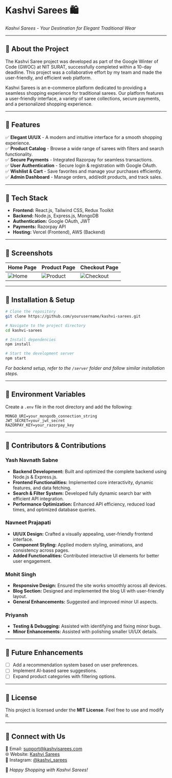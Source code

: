 # Kashvi Sarees 🛍️
 
*Kashvi Sarees - Your Destination for Elegant Traditional Wear*

---

## 🌟 About the Project
The Kashvi Saree project was developed as part of the Google Winter of Code (GWOC) at NIT SURAT, successfully completed within a 10-day deadline. This project was a collaborative effort by my team and made the user-friendly, and efficient web platform.

Kashvi Sarees is an e-commerce platform dedicated to providing a seamless shopping experience for traditional sarees. Our platform features a user-friendly interface, a variety of saree collections, secure payments, and a personalized shopping experience.

---

## 🎯 Features
✅ **Elegant UI/UX** - A modern and intuitive interface for a smooth shopping experience.  
✅ **Product Catalog** - Browse a wide range of sarees with filters and search functionality.  
✅ **Secure Payments** - Integrated Razorpay for seamless transactions.  
✅ **User Authentication** - Secure login & registration with Google OAuth.  
✅ **Wishlist & Cart** - Save favorites and manage your purchases efficiently.  
✅ **Admin Dashboard** - Manage orders, add/edit products, and track sales.  

---

## 🚀 Tech Stack
- **Frontend:** React.js, Tailwind CSS, Redux Toolkit
- **Backend:** Node.js, Express.js, MongoDB
- **Authentication:** Google OAuth, JWT
- **Payments:** Razorpay API
- **Hosting:** Vercel (Frontend), AWS (Backend)

---

## 📸 Screenshots

| Home Page | Product Page | Checkout Page |
|-----------|-------------|--------------|
| ![Home](https://via.placeholder.com/300x200.png?text=Home) | ![Product](https://via.placeholder.com/300x200.png?text=Product) | ![Checkout](https://via.placeholder.com/300x200.png?text=Checkout) |

---

## 🔧 Installation & Setup
```bash
# Clone the repository
git clone https://github.com/yourusername/kashvi-sarees.git

# Navigate to the project directory
cd kashvi-sarees

# Install dependencies
npm install

# Start the development server
npm start
```

_For backend setup, refer to the `/server` folder and follow similar installation steps._

---

## 📌 Environment Variables
Create a `.env` file in the root directory and add the following:
```env
MONGO_URI=your_mongodb_connection_string
JWT_SECRET=your_jwt_secret
RAZORPAY_KEY=your_razorpay_key
```

---

## 👥 Contributors & Contributions

### Yash Navnath Sabne
- **Backend Development:** Built and optimized the complete backend using Node.js & Express.js.
- **Frontend Functionalities:** Implemented core interactivity, dynamic features, and data fetching.
- **Search & Filter System:** Developed fully dynamic search bar with efficient API integration.
- **Performance Optimization:** Enhanced API efficiency, reduced load times, and optimized database queries.

### Navneet Prajapati
- **UI/UX Design:** Crafted a visually appealing, user-friendly frontend interface.
- **Component Styling:** Applied modern styling, animations, and consistency across pages.
- **Added Functionalities:** Contributed interactive UI elements for better user engagement.

### Mohit Singh
- **Responsive Design:** Ensured the site works smoothly across all devices.
- **Blog Section:** Designed and implemented the blog UI with user-friendly layout.
- **General Enhancements:** Suggested and improved minor UI aspects.

### Priyansh
- **Testing & Debugging:** Assisted with identifying and fixing minor bugs.
- **Minor Enhancements:** Assisted with polishing smaller UI/UX details.

---

## 🎯 Future Enhancements
- [ ] Add a recommendation system based on user preferences.
- [ ] Implement AI-based saree suggestions.
- [ ] Expand product categories with filtering options.

---

## 📜 License
This project is licensed under the **MIT License**. Feel free to use and modify it.

---

## 💬 Connect with Us
📧 Email: support@kashvisarees.com  
🌐 Website: [Kashvi Sarees](https://www.kashvisarees.com)  
📱 Instagram: [@kashvi_sarees](https://instagram.com/kashvi_sarees)  

🚀 *Happy Shopping with Kashvi Sarees!*
